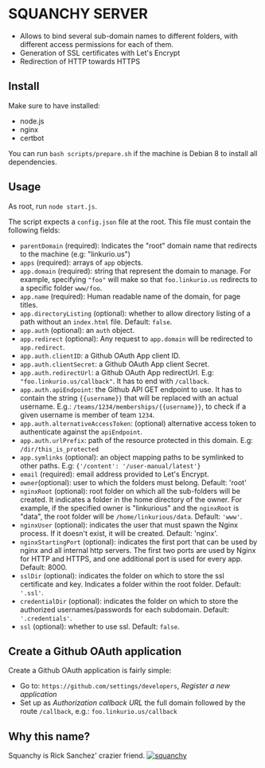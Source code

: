 # SQUANCHY SERVER

* Allows to bind several sub-domain names to different folders, with different access permissions for each of them.
* Generation of SSL certificates with Let's Encrypt
* Redirection of HTTP towards HTTPS

## Install

Make sure to have installed:

* node.js
* nginx
* certbot

You can run `bash scripts/prepare.sh` if the machine is Debian 8 to install all dependencies.

## Usage

As root, run `node start.js`.

The script expects a `config.json` file at the root. This file must contain the following fields:

* `parentDomain` (required): Indicates the "root" domain name that redirects to the machine (e.g: "linkurio.us")
* `apps` (required): arrays of `app` objects.
* `app.domain` (required): string that represent the domain to manage. For example, specifying `"foo"` will make so that `foo.linkurio.us` redirects to a specific folder `www/foo`.
* `app.name` (required): Human readable name of the domain, for page titles.
* `app.directoryListing` (optional): whether to allow directory listing of a path without an `index.html` file. Default: `false`.
* `app.auth` (optional): an `auth` object.
* `app.redirect` (optional): Any request to `app.domain` will be redirected to `app.redirect`.
* `app.auth.clientID`: a Github OAuth App client ID.
* `app.auth.clientSecret`: a Github OAuth App client Secret.
* `app.auth.redirectUrl`: a Github OAuth App redirectUrl. E.g: `"foo.linkurio.us/callback"`. It has to end with `/callback`.
* `app.auth.apiEndpoint`: the Github API GET endpoint to use. It has to contain the string `{{username}}` that will be replaced with an actual username. E.g.: `/teams/1234/memberships/{{username}}`, to check if a given username is member of team `1234`.
* `app.auth.alternativeAccessToken`: (optional) alternative access token to authenticate against the `apiEndpoint`.
* `app.auth.urlPrefix`: path of the resource protected in this domain. E.g: `/dir/this_is_protected`
* `app.symlinks` (optional): an object mapping paths to be symlinked to other paths. E.g: `{'/content': '/user-manual/latest'}` 
* `email` (required): email address provided to Let's Encrypt.
* `owner`(optional): user to which the folders must belong. Default: 'root'
* `nginxRoot` (optional): root folder on which all the sub-folders will be created. It indicates a folder in the home directory of the owner. For example, if the specified owner is "linkurious" and the `nginxRoot` is "data", the root folder will be `/home/linkurious/data`. Default: `'www'`.
* `nginxUser` (optional): indicates the user that must spawn the Nginx process. If it doesn't exist, it will be created. Default: 'nginx'.
* `nginxStartingPort` (optional): indicates the first port that can be used by nginx and all internal http servers. The first two ports are used by Nginx for HTTP and HTTPS, and one additional port is used for every app. Default: 8000.
* `sslDir` (optional): indicates the folder on which to store the ssl certificate and key. Indicates a folder within the root folder. Default: `'.ssl'`.
* `credentialDir` (optional): indicates the folder on which to store the authorized usernames/passwords for each subdomain. Default: `'.credentials'`.
* `ssl` (optional): whether to use ssl. Default: `false`.

## Create a Github OAuth application

Create a Github OAuth application is fairly simple:
- Go to: `https://github.com/settings/developers`, *Register a new application* 
- Set up as *Authorization callback URL* the full domain followed by the route `/callback`, e.g.: `foo.linkurio.us/callback`

## Why this name?

Squanchy is Rick Sanchez' crazier friend.
[![squanchy](http://www.toonzone.net/fansites/blogicon/56871/master/1466803579.jpg)](https://www.youtube.com/watch?v=WEsqSJLeeDc)
